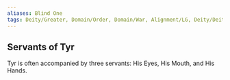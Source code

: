 ```yaml
---
aliases: Blind One
tags: Deity/Greater, Domain/Order, Domain/War, Alignment/LG, Deity/Deity_Group/Circle_of_Greater_Powers
---
```

## Servants of Tyr
Tyr is often accompanied by three servants: His Eyes, His Mouth, and His Hands.